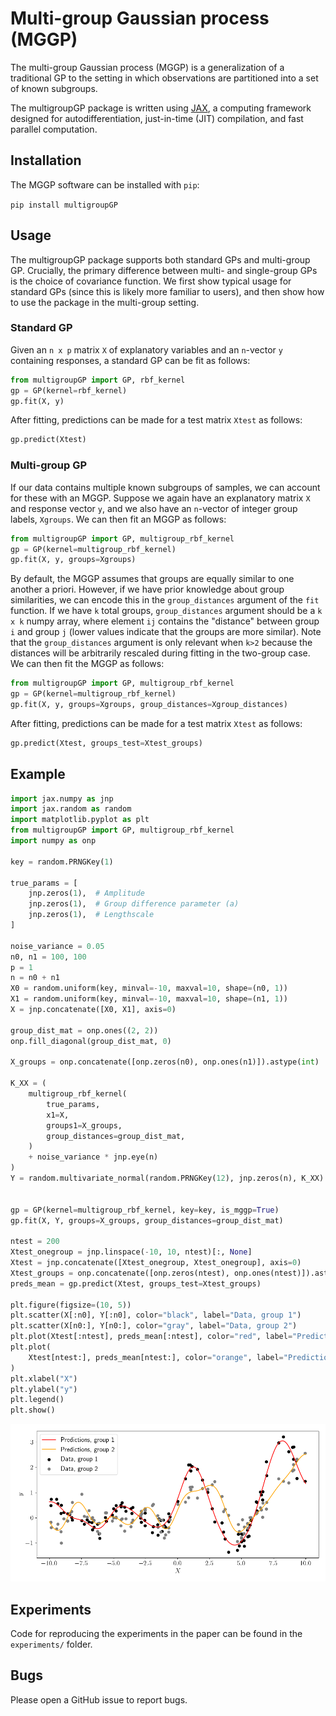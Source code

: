 # Multi-group Gaussian process (MGGP)

The multi-group Gaussian process (MGGP) is a generalization of a traditional GP to the setting in which observations are partitioned into a set of known subgroups.

The multigroupGP package is written using [JAX](https://github.com/google/jax), a computing framework designed for autodifferentiation, just-in-time (JIT) compilation, and fast parallel computation.

## Installation

The MGGP software can be installed with `pip`:

`pip install multigroupGP`

## Usage

The multigroupGP package supports both standard GPs and multi-group GP. Crucially, the primary difference between multi- and single-group GPs is the choice of covariance function. We first show typical usage for standard GPs (since this is likely more familiar to users), and then show how to use the package in the multi-group setting.

### Standard GP

Given an `n x p` matrix `X` of explanatory variables and an `n`-vector `y` containing responses, a standard GP can be fit as follows:

```python
from multigroupGP import GP, rbf_kernel
gp = GP(kernel=rbf_kernel)
gp.fit(X, y)
```

After fitting, predictions can be made for a test matrix `Xtest` as follows:

```python
gp.predict(Xtest)
```

### Multi-group GP

If our data contains multiple known subgroups of samples, we can account for these with an MGGP. Suppose we again have an explanatory matrix `X` and response vector `y`, and we also have an `n`-vector of integer group labels, `Xgroups`. We can then fit an MGGP as follows:

```python
from multigroupGP import GP, multigroup_rbf_kernel
gp = GP(kernel=multigroup_rbf_kernel)
gp.fit(X, y, groups=Xgroups)
```

By default, the MGGP assumes that groups are equally similar to one another a priori. However, if we have prior knowledge about group similarities, we can encode this in the `group_distances` argument of the `fit` function. If we have `k` total groups, `group_distances` argument should be a `k x k` numpy array, where element `ij` contains the "distance" between group `i` and group `j` (lower values indicate that the groups are more similar). Note that the `group_distances` argument is only relevant when `k>2` because the distances will be arbitrarily rescaled during fitting in the two-group case. We can then fit the MGGP as follows:

```python
from multigroupGP import GP, multigroup_rbf_kernel
gp = GP(kernel=multigroup_rbf_kernel)
gp.fit(X, y, groups=Xgroups, group_distances=Xgroup_distances)
```

After fitting, predictions can be made for a test matrix `Xtest` as follows:

```python
gp.predict(Xtest, groups_test=Xtest_groups)
```

## Example

```python
import jax.numpy as jnp
import jax.random as random
import matplotlib.pyplot as plt
from multigroupGP import GP, multigroup_rbf_kernel
import numpy as onp

key = random.PRNGKey(1)

true_params = [
    jnp.zeros(1),  # Amplitude
    jnp.zeros(1),  # Group difference parameter (a)
    jnp.zeros(1),  # Lengthscale
]

noise_variance = 0.05
n0, n1 = 100, 100
p = 1
n = n0 + n1
X0 = random.uniform(key, minval=-10, maxval=10, shape=(n0, 1))
X1 = random.uniform(key, minval=-10, maxval=10, shape=(n1, 1))
X = jnp.concatenate([X0, X1], axis=0)

group_dist_mat = onp.ones((2, 2))
onp.fill_diagonal(group_dist_mat, 0)

X_groups = onp.concatenate([onp.zeros(n0), onp.ones(n1)]).astype(int)

K_XX = (
    multigroup_rbf_kernel(
        true_params,
        x1=X,
        groups1=X_groups,
        group_distances=group_dist_mat,
    )
    + noise_variance * jnp.eye(n)
)
Y = random.multivariate_normal(random.PRNGKey(12), jnp.zeros(n), K_XX)


gp = GP(kernel=multigroup_rbf_kernel, key=key, is_mggp=True)
gp.fit(X, Y, groups=X_groups, group_distances=group_dist_mat)

ntest = 200
Xtest_onegroup = jnp.linspace(-10, 10, ntest)[:, None]
Xtest = jnp.concatenate([Xtest_onegroup, Xtest_onegroup], axis=0)
Xtest_groups = onp.concatenate([onp.zeros(ntest), onp.ones(ntest)]).astype(int)
preds_mean = gp.predict(Xtest, groups_test=Xtest_groups)

plt.figure(figsize=(10, 5))
plt.scatter(X[:n0], Y[:n0], color="black", label="Data, group 1")
plt.scatter(X[n0:], Y[n0:], color="gray", label="Data, group 2")
plt.plot(Xtest[:ntest], preds_mean[:ntest], color="red", label="Predictions, group 1")
plt.plot(
    Xtest[ntest:], preds_mean[ntest:], color="orange", label="Predictions, group 2"
)
plt.xlabel("X")
plt.ylabel("y")
plt.legend()
plt.show()
```

<p align="center">
  <img src="./examples/images/mggp_preds.png" width="800">
</p>

## Experiments

Code for reproducing the experiments in the paper can be found in the `experiments/` folder.

## Bugs

Please open a GitHub issue to report bugs.

